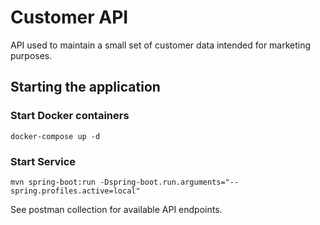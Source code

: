 # Customer API

API used to maintain a small set of customer data intended for marketing purposes.

## Starting the application

### Start Docker containers
```
docker-compose up -d
```
### Start Service
```
mvn spring-boot:run -Dspring-boot.run.arguments="--spring.profiles.active=local"
```

See postman collection for available API endpoints.